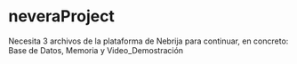 # neveraProject

Necesita 3 archivos de la plataforma de Nebrija para continuar, en concreto:
Base de Datos,
Memoria y
Video_Demostración
 
